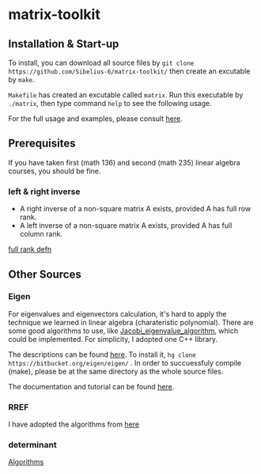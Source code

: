 # matrix-toolkit
## Installation & Start-up
To install, you can download all source files by `git clone https://github.com/Sibelius-6/matrix-toolkit/` then create an excutable by `make`.

`Makefile` has created an excutable called `matrix`. Run this executable by `./matrix`, then type command `help` to see the following usage.

For the full usage and examples, please consult [here](https://sibelius-6.github.io/projects/matrix-toolkit/).

## Prerequisites
If you have taken first (math 136) and second (math 235) linear algebra courses, you should be fine.
### left & right inverse
* A right inverse of a non-square matrix A exists, provided A has full row rank.
* A left inverse of a non-square matrix A exists, provided A has full column rank.

[full rank defn](https://www.cds.caltech.edu/~murray/amwiki/index.php/FAQ:_What_does_it_mean_for_a_non-square_matrix_to_be_full_rank%3F)

## Other Sources

### Eigen
For eigenvalues and eigenvectors calculation, it's hard to apply the technique we learned in linear algebra (charateristic polynomial). There are some good algorithms to use, like [Jacobi_eigenvalue_algorithm](https://en.wikipedia.org/wiki/Jacobi_eigenvalue_algorithm), which could be implemented. For simplicity, I adopted one C++ library. 

The descriptions can be found [here](http://eigen.tuxfamily.org/index.php?title=Main_Page). To install it, 
`
hg clone https://bitbucket.org/eigen/eigen/
` . In order to succuessfuly compile (make), please be at the same directory as the whole source files. 

The documentation and tutorial can be found [here](http://eigen.tuxfamily.org/dox/index.html). 

### RREF
I have adopted the algorithms from [here](http://rosettacode.org/wiki/Reduced_row_echelon_form#C.2B.2B)

### determinant
[Algorithms](https://www.tutorialspoint.com/cplusplus-program-to-compute-determinant-of-a-matrix)
